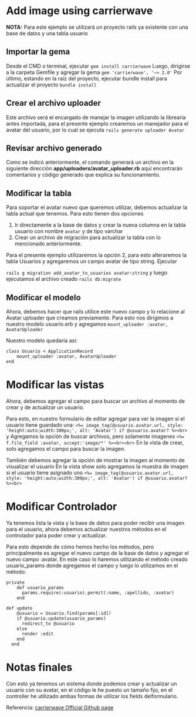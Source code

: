 # Add image using carrierwave

**NOTA:**
	Para este ejemplo se utilizará un proyecto rails ya existente con una base de datos y una tabla usuario

## Importar la gema

Desde el CMD o terminal, ejecutar 
`gem install carrierwave`
Luego, dirigirse a la carpeta Gemfile y agregar la gema
`gem 'carrierwave', '~> 2.0'`
Por último, estando en la raíz del proyecto, ejecutar bundle install para actualizar el proyecto
`bundle install`

## Crear el archivo uploader

Este archivo será el encargado de manejar la imagen utilizando la librearía antes importada, para el presente ejemplo crearemos un manejador para el avatar del usuario, por lo cual se ejecuta
`rails generate uploader Avatar`

## Revisar archivo generado

Como se indicó anteriormente, el comando generará un archivo en la siguiente dirección **app/uploaders/avatar_uploader.rb** aquí encontrarán comentarios y código generado que explica su funcionamiento.

## Modificar la tabla

Para soportar el avatar nuevo que queremos utilizar, debemos actualizar la tabla actual que tenemos. Para esto tienen dos opciones

1. Ir directamente a la base de datos y crear la nueva columna en la tabla usuario con nombre `avatar` y de tipo varchar
2. Crear un archivo de migración para actualizar la tabla con lo mencionado anteriormente.

Para el presente ejemplo utilizaremos la opción 2, para esto alteraremos la tabla Usuarios y agregaremos un campo avatar de tipo string. Ejecutar

`rails g migration add_avatar_to_usuarios avatar:string`
y luego ejecutamos el archivo creado
`rails db:migrate`

## Modificar el modelo

Ahora, debemos hacer que rails utilice este nuevo campo y lo relacione al Avatar uploader que creamos previamente. Para esto nos dirigimos a nuestro modelo usuario.erb y agregamos
`mount_uploader :avatar, AvatarUploader`

Nuestro modelo quedaría así:
```
class Usuario < ApplicationRecord
	mount_uploader :avatar, AvatarUploader
end
```

# Modificar las vistas

Ahora, debemos agregar el campo para buscar un archivo al momento de crear y de actualizar un usuario.

Para esto, en nuestro formulario de editar agregar para ver la imagen si el usuario tiene guardado una:
  `<%= image_tag(@usuario.avatar.url, style: 'height:auto;width:300px;', alt: 'Avatar') if @usuario.avatar? %><br>`
 y Agregamos la opción de buscar archivos, pero solamente imagenes
  `<%= f.file_field :avatar, accept:'image/*' %><br><br>`
En la vista de crear, solo agregamos el campo  para buscar la imagen.

También debemos agregar la opción de mostrar la imagen al momento de visualizar el usuario
En la vista show solo agregamos la muestra de imagen si el usuario tiene asignado uno
`<%= image_tag(@usuario.avatar.url, style: 'height:auto;width:300px;', alt: 'Avatar') if @usuario.avatar? %><br>`

# Modificar Controlador
Ya tenemos lista la vista y la base de datos para poder recibir una imagen para el usuario, ahora debemos actualizar nuestros métodos en el controlador para poder crear y actualizar.

Para esto depende de cómo hemos hecho los métodos, pero principalmente es agregar el nuevo campo de la base de datos y agregar el nuevo campo :avatar. En este caso lo haremos utilizando el método creado usuario_params donde agregamos el campo y luego lo utilizamos en el método:
```
private
  	def usuario_params
      params.require(:usuario).permit(:name, :apellido, :avatar)
    end
```
```
def update
  	@usuario = Usuario.find(params[:id])
  	if @usuario.update(usuario_params)
      redirect_to @usuario
    else
      render :edit
    end
  end
 ```

# Notas finales

Con esto ya tenemos un sistema donde podemos crear y actualizar un usuario con su avatar, en el código  le he puesto un tamaño fijo,  en el controller he utilizado ambas formas de utilizar los fields delformulario.

Referencia: [carrierwave Official Github page](https://github.com/carrierwaveuploader/carrierwave "carrierwave's Homepage")